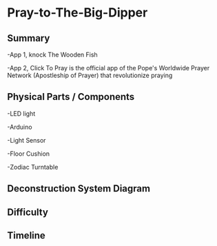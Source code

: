 # Pray-to-The-Big-Dipper

## Summary

-App 1, knock The Wooden Fish

-App 2, Click To Pray is the official app of the Pope's Worldwide Prayer Network (Apostleship of Prayer) that revolutionize praying

## Physical Parts / Components

-LED light

-Arduino

-Light Sensor

-Floor Cushion

-Zodiac Turntable

## Deconstruction System Diagram

## Difficulty 

## Timeline
